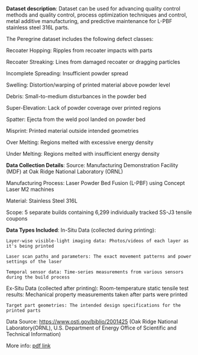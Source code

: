 **Dataset description**: 
Dataset can be used for advancing quality control methods and quality control, process optimization techniques and control, metal additive manufacturing, and predictive maintenance for L-PBF stainless steel 316L parts.

The Peregrine dataset includes the following defect classes:

Recoater Hopping: Ripples from recoater impacts with parts

Recoater Streaking: Lines from damaged recoater or dragging particles

Incomplete Spreading: Insufficient powder spread

Swelling: Distortion/warping of printed material above powder level

Debris: Small-to-medium disturbances in the powder bed

Super-Elevation: Lack of powder coverage over printed regions

Spatter: Ejecta from the weld pool landed on powder bed

Misprint: Printed material outside intended geometries

Over Melting: Regions melted with excessive energy density

Under Melting: Regions melted with insufficient energy density


**Data Collection Details**:
Source: Manufacturing Demonstration Facility (MDF) at Oak Ridge National Laboratory (ORNL)

Manufacturing Process: Laser Powder Bed Fusion (L-PBF) using Concept Laser M2 machines

Material: Stainless Steel 316L

Scope: 5 separate builds containing 6,299 individually tracked SS-J3 tensile coupons



**Data Types Included**:
In-Situ Data (collected during printing):

    Layer-wise visible-light imaging data: Photos/videos of each layer as it's being printed

    Laser scan paths and parameters: The exact movement patterns and power settings of the laser

    Temporal sensor data: Time-series measurements from various sensors during the build process


Ex-Situ Data (collected after printing):
    Room-temperature static tensile test results: Mechanical property measurements taken after parts were printed

    Target part geometries: The intended design specifications for the printed parts




Data Source: https://www.osti.gov/biblio/2001425 (Oak Ridge National Laboratory(ORNL), U.S. Department of Energy Office of Scientific and Technical Information) 

More info: [pdf link](https://g-e320e6.63720f.75bc.data.globus.org/gen101/world-shared/doi-data/ORNLNCCS/202309/10.13139_ORNLNCCS_2001425/Peregrine%20Dataset%20v2023-11/readme.pdf)
